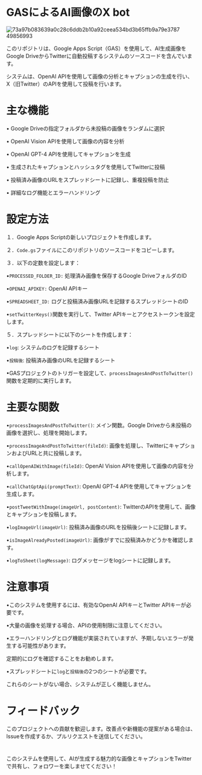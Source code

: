 # GASによるAI画像のX bot

![73a97b083639a0c28c6ddb2b10a92ceea534bd3b65ffb9a79e3787 49856993](https://github.com/taichan-33/xbot/assets/151983276/1446d8e1-c702-409d-ae48-96eca2b28530)


このリポジトリは、Google Apps Script（GAS）を使用して、AI生成画像をGoogle DriveからTwitterに自動投稿するシステムのソースコードを含んでいます。

システムは、OpenAI APIを使用して画像の分析とキャプションの生成を行い、X（旧Twitter）のAPIを使用して投稿を行います。

# 主な機能

• Google Driveの指定フォルダから未投稿の画像をランダムに選択

• OpenAI Vision APIを使用して画像の内容を分析

• OpenAI GPT-4 APIを使用してキャプションを生成

• 生成されたキャプションとハッシュタグを使用してTwitterに投稿

• 投稿済み画像のURLをスプレッドシートに記録し、重複投稿を防止

• 詳細なログ機能とエラーハンドリング

# 設定方法

１．Google Apps Scriptの新しいプロジェクトを作成します。

２．```Code.gs```ファイルにこのリポジトリのソースコードをコピーします。

３．以下の定数を設定します：

•```PROCESSED_FOLDER_ID:``` 処理済み画像を保存するGoogle DriveフォルダのID

•```OPENAI_APIKEY:``` OpenAI APIキー

•```SPREADSHEET_ID:``` ログと投稿済み画像URLを記録するスプレッドシートのID

•```setTwitterKeys()```関数を実行して、Twitter APIキーとアクセストークンを設定します。

５．スプレッドシートに以下のシートを作成します：

•```log```: システムのログを記録するシート

•```投稿後```: 投稿済み画像のURLを記録するシート

•GASプロジェクトのトリガーを設定して、```processImagesAndPostToTwitter()```関数を定期的に実行します。

# 主要な関数

•```processImagesAndPostToTwitter()```: メイン関数。Google Driveから未投稿の画像を選択し、処理を開始します。

•```processImageAndPostToTwitter(fileId)```: 画像を処理し、TwitterにキャプションおよびURLと共に投稿します。

•```callOpenAIWithImage(fileId)```: OpenAI Vision APIを使用して画像の内容を分析します。

•```callChatGptApi(promptText)```: OpenAI GPT-4 APIを使用してキャプションを生成します。

•```postTweetWithImage(imageUrl, postContent)```: TwitterのAPIを使用して、画像とキャプションを投稿します。

•```logImageUrl(imageUrl)```: 投稿済み画像のURLを投稿後シートに記録します。

•```isImageAlreadyPosted(imageUrl)```: 画像がすでに投稿済みかどうかを確認します。

•```logToSheet(logMessage)```: ログメッセージをlogシートに記録します。

# 注意事項

•このシステムを使用するには、有効なOpenAI APIキーとTwitter APIキーが必要です。

•大量の画像を処理する場合、APIの使用制限に注意してください。

•エラーハンドリングとログ機能が実装されていますが、予期しないエラーが発生する可能性があります。

定期的にログを確認することをお勧めします。

•スプレッドシートに```log```と```投稿後```の2つのシートが必要です。

これらのシートがない場合、システムが正しく機能しません。

# フィードバック

このプロジェクトへの貢献を歓迎します。改善点や新機能の提案がある場合は、Issueを作成するか、プルリクエストを送信してください。
# 
このシステムを使用して、AIが生成する魅力的な画像とキャプションをTwitterで共有し、フォロワーを楽しませてください！
